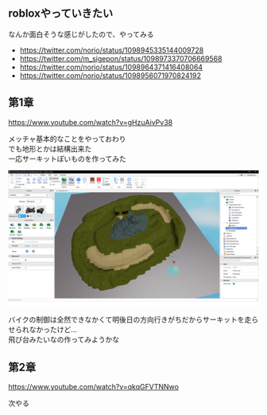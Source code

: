robloxやっていきたい
---

なんか面白そうな感じがしたので、やってみる

- https://twitter.com/norio/status/1098945335144009728
- https://twitter.com/m_sigepon/status/1098973370706669568
- https://twitter.com/norio/status/1098964371416408064
- https://twitter.com/norio/status/1098956071970824192

## 第1章

https://www.youtube.com/watch?v=gHzuAivPv38

メッチャ基本的なことをやっておわり  
でも地形とかは結構出来た  
一応サーキットぽいものを作ってみた

![](./2019-02-24_00h55_15.png)

バイクの制御は全然できなかくて明後日の方向行きがちだからサーキットを走らせられなかったけど...  
飛び台みたいなの作ってみようかな

## 第2章

https://www.youtube.com/watch?v=qkqGFVTNNwo

次やる

